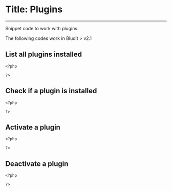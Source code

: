 # Title: Plugins
<!-- Position: 8 -->
---
Snippet code to work with plugins.

<div class="note">
The following codes work in Bludit > v2.1
</div>

## List all plugins installed
```
<?php

?>
```

## Check if a plugin is installed
```
<?php

?>
```

## Activate a plugin
```
<?php

?>
```

## Deactivate a plugin
```
<?php

?>
```
